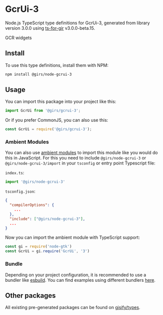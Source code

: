 
# GcrUi-3

Node.js TypeScript type definitions for GcrUi-3, generated from library version 3.0.0 using [ts-for-gir](https://github.com/gjsify/ts-for-gir) v3.0.0-beta.15.

GCR widgets

## Install

To use this type definitions, install them with NPM:
```bash
npm install @girs/node-gcrui-3
```

## Usage

You can import this package into your project like this:
```ts
import GcrUi from '@girs/gcrui-3';
```

Or if you prefer CommonJS, you can also use this:
```ts
const GcrUi = require('@girs/gcrui-3');
```

### Ambient Modules

You can also use [ambient modules](https://github.com/gjsify/ts-for-gir/tree/main/packages/cli#ambient-modules) to import this module like you would do this in JavaScript.
For this you need to include `@girs/node-gcrui-3` or `@girs/node-gcrui-3/import` in your `tsconfig` or entry point Typescript file:

`index.ts`:
```ts
import '@girs/node-gcrui-3'
```

`tsconfig.json`:
```json
{
  "compilerOptions": {
    ...
  },
  "include": ["@girs/node-gcrui-3"],
  ...
}
```

Now you can import the ambient module with TypeScript support: 

```ts
const gi = require('node-gtk')
const GcrUi = gi.require('GcrUi', '3')
```



### Bundle

Depending on your project configuration, it is recommended to use a bundler like [esbuild](https://esbuild.github.io/). You can find examples using different bundlers [here](https://github.com/gjsify/ts-for-gir/tree/main/examples).

## Other packages

All existing pre-generated packages can be found on [gjsify/types](https://github.com/gjsify/types).

